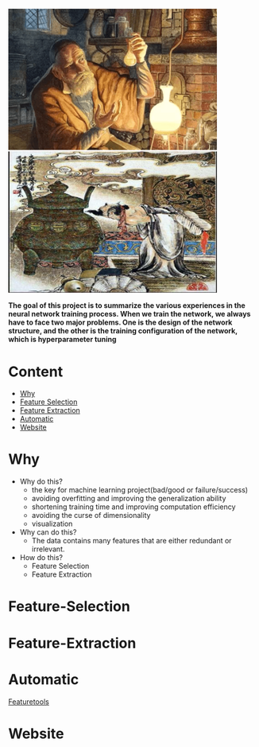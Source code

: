 <p float="center">
  <img src=https://github.com/pku-H2R/AI-Alchemy/blob/master/Picture/alchemy.png width="420" />
  <img src=https://github.com/pku-H2R/AI-Alchemy/blob/master/Picture/alchemy_1.png width="420" />
</p>
                                                                                              

**The goal of this project is to summarize the various experiences in the neural network training process. When we train the network, we always have to face two major problems. One is the design of the network structure, and the other is the training configuration of the network, which is hyperparameter tuning**

# Content
* [Why](#Why)
* [Feature Selection](#Feature-Selection)
* [Feature Extraction](#Feature-Extraction)
* [Automatic](#Automatic)
* [Website](#Website)


# Why

* Why do this?
  * the key for machine learning project(bad/good or failure/success)
  * avoiding overfitting and improving the generalization ability
  * shortening training time and improving computation efficiency
  * avoiding the curse of dimensionality
  * visualization
* Why can do this?
  * The data contains many features that are either redundant or irrelevant.
* How do this?
  * Feature Selection
  * Feature Extraction



# Feature-Selection





# Feature-Extraction



# Automatic
[Featuretools](https://github.com/Featuretools/featuretools)




# Website
